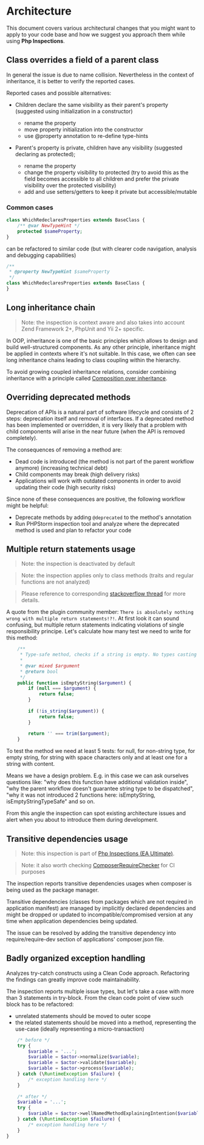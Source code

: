 # Architecture

This document covers various architectural changes that you might want to apply to your code base and how we suggest you approach them while using **Php Inspections**.

## Class overrides a field of a parent class

In general the issue is due to name collision. Nevertheless in the context of inheritance, it is better to verify the reported cases.

Reported cases and possible alternatives:

* Children declare the same visibility as their parent's property (suggested using initialization in a constructor)
    * rename the property
    * move property initialization into the constructor
    * use @property annotation to re-define type-hints

* Parent's property is private, children have any visibility (suggested declaring as protected);
    * rename the property
    * change the property visibility to protected (try to avoid this as the field becomes accessible to all children and prefer the private visibility over the protected visibility)
    * add and use setters/getters to keep it private but accessible/mutable

### Common cases

```php
class WhichRedeclaresProperties extends BaseClass {
    /** @var NewTypeHint */
    protected $sameProperty;
}
```
can be refactored to similar code (but with clearer code navigation, analysis and debugging capabilities)
```php
/**
 * @property NewTypeHint $sameProperty
 */
class WhichRedeclaresProperties extends BaseClass {
}
```

## Long inheritance chain

> Note: the inspection is context aware and also takes into account Zend Framework 2+, PhpUnit and Yii 2+ specific.

In OOP, inheritance is one of the basic principles which allows to design and build well-structured components. As any other principle, inheritance might be applied in contexts where it's not suitable. In this case, we often can see long inheritance chains leading to class coupling within the hierarchy.

To avoid growing coupled inheritance relations, consider combining inheritance with a principle called [Composition over inheritance](https://en.wikipedia.org/wiki/Composition_over_inheritance).

## Overriding deprecated methods

Deprecation of APIs is a natural part of software lifecycle and consists of 2 steps: deprecation itself and removal of interfaces. If a deprecated method has been implemented or overridden, it is very likely that a problem with child components will arise in the near future (when the API is removed completely).

The consequences of removing a method are:
* Dead code is introduced (the method is not part of the parent workflow anymore) (increasing technical debt)
* Child components may break (high delivery risks)
* Applications will work with outdated components in order to avoid updating their code (high security risks)

Since none of these consequences are positive, the following workflow might be helpful:
* Deprecate methods by adding `@deprecated` to the method's annotation
* Run PHPStorm inspection tool and analyze where the deprecated method is used and plan to refactor your code

## Multiple return statements usage

> Note: the inspection is deactivated by default

> Note: the inspection applies only to class methods (traits and regular functions are not analyzed)

> Please reference to corresponding [stackoverflow thread](https://stackoverflow.com/questions/36707/should-a-function-have-only-one-return-statement) 
> for more details.

A quote from the plugin community member: `There is absolutely nothing wrong with multiple return statements!?!`. 
At first look it can sound confusing, but multiple return statements indicating violations of single responsibility principe.
Let's calculate how many test we need to write for this method:
```php
    /**
     * Type-safe method, checks if a string is empty. No types casting magic allowed.
     * 
     * @var mixed $argument
     * @return bool
     */
    public function isEmptyString($argument) {
        if (null === $argument) {
            return false;
        }
        
        if (!is_string($argument)) {
            return false;
        }
        
        return '' === trim($argument);
    }
```

To test the method we need at least 5 tests: for null, for non-string type, for empty string, 
for string with space characters only and at least one for a string with content.

Means we have a design problem. E.g. in this case we can ask ourselves questions like: 
"why does this function have additional validation inside", "why the parent workflow doesn't guarantee string type to be dispatched",
"why it was not introduced 2 functions here: isEmptyString, isEmptyStringTypeSafe" and so on.

From this angle the inspection can spot existing architecture issues and alert when you about to introduce them during development.

## Transitive dependencies usage

> Note: this inspection is part of [Php Inspections (EA Ultimate)](http://plugins.jetbrains.com/plugin/10215-php-inspections-ea-ultimate-).

> Note: it also worth checking [ComposerRequireChecker](https://github.com/maglnet/ComposerRequireChecker) for CI purposes

The inspection reports transitive dependencies usages when composer is being used as the package manager.

Transitive dependencies (classes from packages which are not required in application manifest) are managed by implicitly 
declared dependencies and might be dropped or updated to incompatible/compromised version at any time when application 
dependencies being updated.

The issue can be resolved by adding the transitive dependency into require/require-dev section of applications' 
composer.json file.  

## Badly organized exception handling

Analyzes try-catch constructs using a Clean Code approach. Refactoring the findings can greatly improve code maintainability.

The inspection reports multiple issue types, but let's take a case with more than 3 statements in try-block.
From the clean code point of view such block has to be refactored:
- unrelated statements should be moved to outer scope
- the related statements should be moved into a method, representing the use-case (ideally representing a micro-transaction)

```php
    /* before */
    try {
        $variable = '...';
        $variable = $actor->normalize($variable);
        $variable = $actor->validate($variable);
        $variable = $actor->process($variable);
    } catch (\RuntimeException $failure) {
        /* exception handling here */
    }
    
    /* after */
    $variable = '...';
    try {
        $variable = $actor->wellNamedMethodExplainingIntention($variable);
    } catch (\RuntimeException $failure) {
        /* exception handling here */
    }
}
```